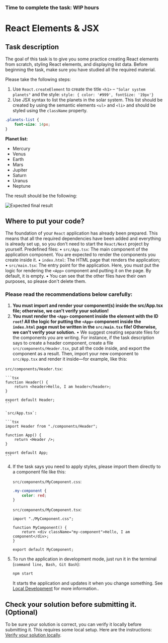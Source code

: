### Time to complete the task: WIP hours

# React Elements & JSX

## Task description 

The goal of this task is to give you some practice creating React elements from scratch, styling React elements, and displaying list data. Before beginning the task, make sure you have studied all the required material.

Please take the following steps:

1.	Use `React.createElement` to create the title `<h1>` – `"Solar system planets"` and the style: `style: { color: '#999', fontSize: '19px'}`
2.	Use JSX syntax to list the planets in the solar system. This list should be created by using the semantic elements `<ul>` and `<li>` and should be styled using the `className` property.

```css
.planets-list {
    font-size: 14px;
}
```

**Planet list:**

-   Mercury
-   Venus
-   Earth
-   Mars
-   Jupiter
-   Saturn
-   Uranus
-   Neptune

The result should be the following:

![Expected final result](https://autocode.git.epam.com/gap_bs_react-next/react-elements-and-jsx/-/raw/main/public/task-result.png?ref_type=heads)

## Where to put your code?
The foundation of your `React` application has already been prepared. This means that all the required dependencies have been added and everything is already set up, so you don't need to start the `React/Next` project by yourself.
Predefined files:
•	`src/App.tsx`: The main component of the application component. You are expected to render the components you create inside it.
•	`index.html`: The HTML page that renders the application;
•	`src/main.tsx`: The entry point for the application. Here, you must put the logic for rendering the `<App>` component and putting it on the page. By default, it is empty.
•	You can see that the other files have their own purposes, so please don't delete them.


### Please read the recommendations below carefully:
1. **You must import and render your component(s) inside the src/App.tsx file; otherwise, we can't verify your solution!**
2. **You must render the `<App>` component inside the element with the ID `root`! All the logic for putting the `<App>` component inside the `index.html` page must be written in the `src/main.tsx` file! Otherwise, we can't verify your solution.**
•	We suggest creating separate files for the components you are writing. For instance, if the task description says to create a header component, create a file `src/components/Header.tsx`, put all the code inside, and export the component as a result.
Then, import your new component to `src/App.tsx` and render it inside—for example, like this:

`src/components/Header.tsx`:

    ```tsx
    function Header() {
        return <header>Hello, I am header</header>;
    }

    export default Header;
    ```

    `src/App.tsx`:

    ```tsx
    import Header from "./components/Header";

    function App() {
        return <Header />;
    }

    export default App;
    ```

4. If the task says you need to apply styles, please import them directly to a component file like this:

    `src/components/MyComponent.css`:

    ```css
    .my-component {
        color: red;
    }
    ```

    `src/components/MyComponent.tsx`:

    ```tsx
    import "./MyComponent.css";

    function MyComponent() {
        return <div className="my-component">Hello, I am component</div>;
    }

    export default MyComponent;
    ```

5. To run the application in development mode, just run it in the terminal (`command line, Bash, Git Bash`):

    ```bash
    npm start
    ```

    It starts the application and updates it when you change something. See [Local Development](./docs/LOCAL_DEVELOPMENT_REACT_NEXT.md) for more information..


## Check your solution before submitting it. (Optional)

To be sure your solution is correct, you can verify it locally before submitting it. This requires some local setup. Here are the instructions: [Verify your solution locally](https://gitlab.com/gap-bs-front-end-autocode-documents/autocode-documents/-/blob/main/docs/VerifySolutionLocally.md).
